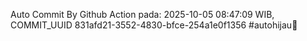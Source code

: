 Auto Commit By Github Action pada: 2025-10-05 08:47:09 WIB, COMMIT_UUID 831afd21-3552-4830-bfce-254a1e0f1356 #autohijau🗿
